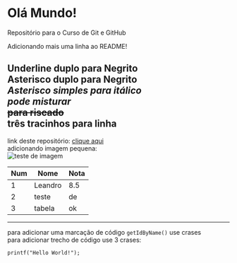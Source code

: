 # Olá Mundo!
 Repositório para o Curso de Git e GitHub

Adicionando mais uma linha ao README!
   
__Underline duplo para Negrito__   
**Asterisco duplo para Negrito**   
*Asterisco simples para itálico*   
__*pode misturar*__   
~~para riscado~~   
três tracinhos para linha   
---
link deste repositório: [clique aqui](https://github.com/lldsouzadev/ll_Teste)   
adicionando imagem pequena:    
![teste de imagem](https://img-os-static.mihoyo.com/upload/2020/05/18/4eec8e6733678648d2674e0448d240cc.png)   
   

Num | Nome | Nota
---|---|---
1 | Leandro | 8.5
2 | teste | de
3 | tabela | ok

---

para adicionar uma marcação de código `getIdByName()` use crases   
para adicionar trecho de código use 3 crases:

```
printf("Hello World!");
```